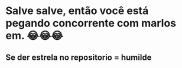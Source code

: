 # Salve salve, então você está pegando concorrente com marlos em. 😂😂😂
## Se der estrela no repositorio = humilde
